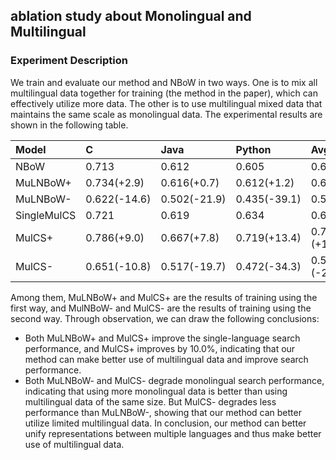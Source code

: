
## ablation study about Monolingual and Multilingual

### Experiment Description

We train and evaluate our method and NBoW in two ways. One is to mix all multilingual data together for training (the method in the paper), which can effectively utilize more data. The other is to use multilingual mixed data that maintains the same scale as monolingual data. The experimental results are shown in the following table.

| Model | C | Java | Python | Avg |
| :- | :- | :- | :- | :- |
| NBoW |0.713 | 0.612 |0.605 | 0.643 |
| MuLNBoW+ | 0.734(+2.9) | 0.616(+0.7) | 0.612(+1.2) | 0.654(+1.7) |
| MuLNBoW-|0.622(-14.6) |0.502(-21.9) | 0.435(-39.1)| 0.520(-23.7)|
| SingleMulCS |0.721 |  0.619 | 0.634 | 0.658|
| MulCS+ |0.786(+9.0)| 0.667(+7.8)| 0.719(+13.4)| 0.724 (+10.0)|
| MulCS- |0.651(-10.8) | 0.517(-19.7) |0.472(-34.3) | 0.547 (-20.3)|


Among them, MuLNBoW+ and MulCS+ are the results of training using the first way, and MulNBoW- and MulCS- are the results of training using the second way. Through observation, we can draw the following conclusions:
* Both MuLNBoW+ and MulCS+ improve the single-language search performance, and MulCS+ improves by 10.0%, indicating that our method can make better use of multilingual data and improve search performance.
* Both MuLNBoW- and MulCS- degrade monolingual search performance, indicating that using more monolingual data is better than using multilingual data of the same size. But MulCS- degrades less performance than MuLNBoW-, showing that our method can better utilize limited multilingual data.
In conclusion, our method can better unify representations between multiple languages and thus make better use of multilingual data.
